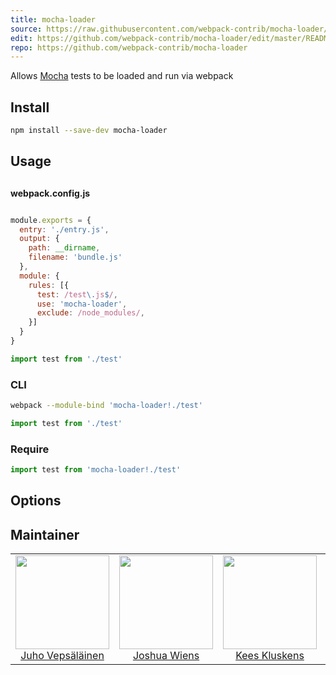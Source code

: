 ```yaml
---
title: mocha-loader
source: https://raw.githubusercontent.com/webpack-contrib/mocha-loader/master/README.md
edit: https://github.com/webpack-contrib/mocha-loader/edit/master/README.md
repo: https://github.com/webpack-contrib/mocha-loader
---
```

Allows <a href="http://mochajs.org/">Mocha</a> tests to be loaded and run via webpack

## Install

```bash
npm install --save-dev mocha-loader
```

## Usage

##

**webpack.config.js**
```js

module.exports = {
  entry: './entry.js',
  output: {
    path: __dirname,
    filename: 'bundle.js'
  },
  module: {
    rules: [{
      test: /test\.js$/,
      use: 'mocha-loader',
      exclude: /node_modules/,
    }]
  }
}
```

```js
import test from './test'
```

### CLI

```bash
webpack --module-bind 'mocha-loader!./test'
```

```js
import test from './test'
```

### Require

```js
import test from 'mocha-loader!./test'
```

## Options

## Maintainer

<table>
  <tbody>
    <tr>
      <td align="center">
        <img width="150" height="150"
        src="https://avatars3.githubusercontent.com/u/166921?v=3&s=150">
        </br>
        <a href="https://github.com/bebraw">Juho Vepsäläinen</a>
      </td>
      <td align="center">
        <img width="150" height="150"
        src="https://avatars2.githubusercontent.com/u/8420490?v=3&s=150">
        </br>
        <a href="https://github.com/d3viant0ne">Joshua Wiens</a>
      </td>
      <td align="center">
        <img width="150" height="150"
        src="https://avatars3.githubusercontent.com/u/533616?v=3&s=150">
        </br>
        <a href="https://github.com/SpaceK33z">Kees Kluskens</a>
      </td>
      <td align="center">
        <img width="150" height="150"
        src="https://avatars3.githubusercontent.com/u/3408176?v=3&s=150">
        </br>
        <a href="https://github.com/TheLarkInn">Sean Larkin</a>
      </td>
    </tr>
  <tbody>
</table>


[npm]: https://img.shields.io/npm/v/mocha-loader.svg
[npm-url]: https://npmjs.com/package/mocha-loader

[deps]: https://david-dm.org/webpack/mocha-loader.svg
[deps-url]: https://david-dm.org/webpack/mocha-loader

[chat]: https://badges.gitter.im/webpack/webpack.svg
[chat-url]: https://gitter.im/webpack/webpack
